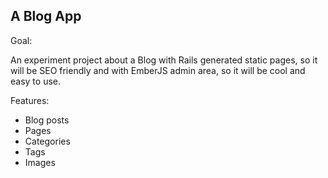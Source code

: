 ## A Blog App

Goal:

An experiment project about a Blog with Rails generated static pages, so it will be SEO friendly and with EmberJS admin area, so it will be cool and easy to use.

Features:

- Blog posts
- Pages
- Categories
- Tags
- Images
